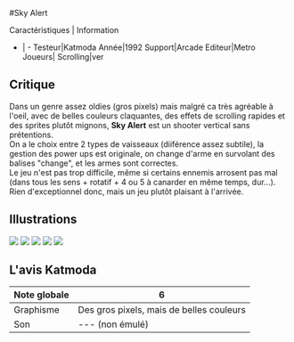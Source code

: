 #Sky Alert

Caractéristiques | Information
- | -
Testeur|Katmoda
Année|1992
Support|Arcade
Editeur|Metro
Joueurs|
Scrolling|ver

## Critique
Dans un genre assez oldies (gros pixels) mais malgré ca très agréable à l'oeil, avec de belles couleurs claquantes, des effets de scrolling rapides et des sprites plutôt mignons, <b>Sky Alert</b> est un shooter vertical sans prétentions.<br/>On a le choix entre 2 types de vaisseaux (diiférence assez subtile), la gestion des power ups est originale, on change d'arme en survolant des balises "change", et les armes sont correctes.<br/>Le jeu n'est pas trop difficile, même si certains ennemis arrosent pas mal (dans tous les sens + rotatif + 4 ou 5 à canarder en même temps, dur...).<br/>Rien d'exceptionnel donc, mais un jeu plutôt plaisant à l'arrivée.

## Illustrations
![](http://www.shmup.com/images/thumbs/skyalert.jpg)
![](http://www.shmup.com/images/thumbs/)
![](http://www.shmup.com/images/thumbs/)
![](http://www.shmup.com/images/thumbs/)
![](http://www.shmup.com/images/thumbs/)

## L'avis Katmoda
Note globale|6
-|-
Graphisme|Des gros pixels, mais de belles couleurs
Son|--- (non émulé)
